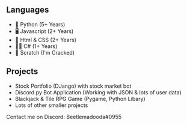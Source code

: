 Languages
-
- 🐍 Python (5+ Years)
- 🖥️ Javascript (2+ Years)
- 📶 Html & CSS (2+ Years)
- 👨‍💻 C# (1+ Years)
- 👶 Scratch (I'm Cracked)

Projects
-
- Stock Portfolio (DJango) with stock market bot
- Discord.py Bot Application (Working with JSON & lots of user data)
- Blackjack & Tile RPG Game (Pygame, Python Libary)
- Lots of other smaller projects

Contact me on Discord: Beetlemadooda#0955
